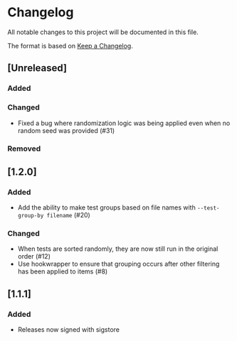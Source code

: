 # Changelog

All notable changes to this project will be documented in this file.

The format is based on [Keep a Changelog](https://keepachangelog.com/en/1.1.0/).

## [Unreleased]

### Added

### Changed
- Fixed a bug where randomization logic was being applied even when no random seed was provided (#31)

### Removed

## [1.2.0]

### Added
- Add the ability to make test groups based on file names with `--test-group-by filename` (#20)

### Changed

- When tests are sorted randomly, they are now still run in the original order (#12)
- Use hookwrapper to ensure that grouping occurs after other filtering has been applied to items (#8)

## [1.1.1]

### Added
- Releases now signed with sigstore